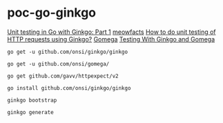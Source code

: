 # poc-go-ginkgo

[Unit testing in Go with Ginkgo: Part 1](https://medium.com/boldly-going/unit-testing-in-go-with-ginkgo-part-1-ce6ff06eb17f)
[meowfacts](https://github.com/wh-iterabb-it/meowfacts)
[How to do unit testing of HTTP requests using Ginkgo?](https://stackoverflow.com/questions/45434849/how-to-do-unit-testing-of-http-requests-using-ginkgo)
[Gomega](https://onsi.github.io/gomega/#ghttp-testing-http-clients)
[Testing With Ginkgo and Gomega](https://medium.com/@dees3g/testing-with-ginkgo-and-gomega-1f1ecc8407a8)

`go get -u github.com/onsi/ginkgo/ginkgo`

`go get -u github.com/onsi/gomega/`

`go get github.com/gavv/httpexpect/v2`

`go install github.com/onsi/ginkgo/ginkgo`

`ginkgo bootstrap`

`ginkgo generate`